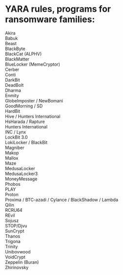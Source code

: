 # YARA rules, programs for ransomware families:

Akira  
Babuk  
Beast  
BlackByte  
BlackCat (ALPHV)  
BlackMatter  
BlueLocker (MemeCryptor)  
Cerber  
Conti  
DarkBit  
DeadBolt  
Dharma  
Enmity  
GlobeImposter / NewBomani  
GoodMorning / SD  
HardBit  
Hive / Hunters International  
HsHarada / Rapture  
Hunters International  
INC / Lynx  
LockBit 3.0  
LokiLocker / BlackBit  
Magniber  
Makop  
Mallox  
Maze  
MedusaLocker  
MedusaLocker3  
MoneyMessage  
Phobos  
PLAY  
Proton  
Proxima / BTC-azadi / Cylance / BlackShadow / Lambda   
Qilin  
RCRU64  
REvil  
Sojusz  
STOP/Djvu  
SunCrypt  
Thanos  
Trigona  
Trinity  
Unibovwood  
VoidCrypt  
Zeppelin (Buran)  
Zhirinovsky  
